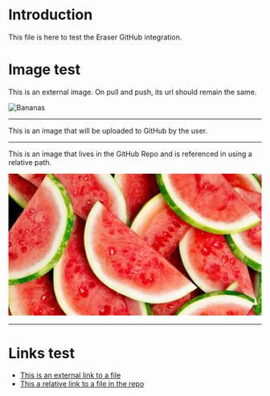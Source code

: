 # Introduction

This file is here to test the Eraser GitHub integration.

# Image test

This is an external image. On pull and push, its url should remain the same.

![Bananas](https://images.immediate.co.uk/production/volatile/sites/30/2017/01/Bananas-218094b-scaled.jpg)

---

This is an image that will be uploaded to GitHub by the user.

---

This is an image that lives in the GitHub Repo and is referenced in
using a relative path.

![Watermelons](../images/Watermelons.webp)

---

# Links test

- [This is an external link to a file](https://filesamples.com/samples/document/txt/sample3.txt)
- [This a relative link to a file in the repo](../files/f.txt)

